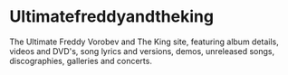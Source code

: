 # Ultimatefreddyandtheking
The Ultimate Freddy Vorobev and The King site, featuring album details, videos and DVD's, song lyrics and versions, demos, unreleased songs, discographies, galleries and concerts.
